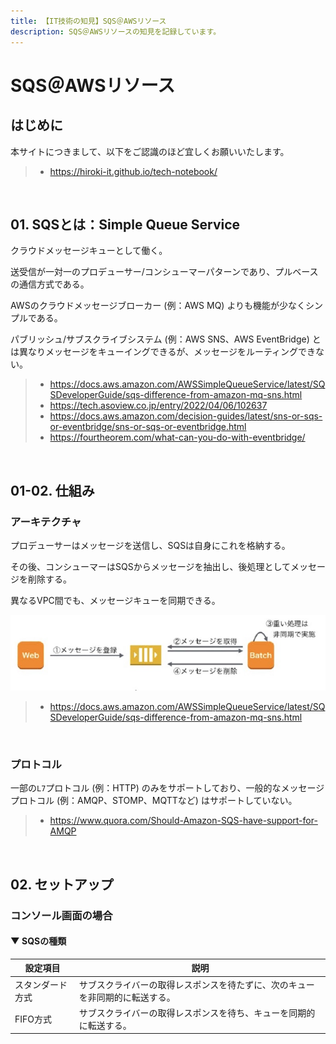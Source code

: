 ```yaml
---
title: 【IT技術の知見】SQS＠AWSリソース
description: SQS＠AWSリソースの知見を記録しています。
---
```


# SQS＠AWSリソース

## はじめに

本サイトにつきまして、以下をご認識のほど宜しくお願いいたします。

> - https://hiroki-it.github.io/tech-notebook/

<br>

## 01. SQSとは：Simple Queue Service

クラウドメッセージキューとして働く。

送受信が一対一のプロデューサー/コンシューマーパターンであり、プルベースの通信方式である。

AWSのクラウドメッセージブローカー (例：AWS MQ) よりも機能が少なくシンプルである。

パブリッシュ/サブスクライブシステム (例：AWS SNS、AWS EventBridge) とは異なりメッセージをキューイングできるが、メッセージをルーティングできない。

> - https://docs.aws.amazon.com/AWSSimpleQueueService/latest/SQSDeveloperGuide/sqs-difference-from-amazon-mq-sns.html
> - https://tech.asoview.co.jp/entry/2022/04/06/102637
> - https://docs.aws.amazon.com/decision-guides/latest/sns-or-sqs-or-eventbridge/sns-or-sqs-or-eventbridge.html
> - https://fourtheorem.com/what-can-you-do-with-eventbridge/

<br>

## 01-02. 仕組み

### アーキテクチャ

プロデューサーはメッセージを送信し、SQSは自身にこれを格納する。

その後、コンシューマーはSQSからメッセージを抽出し、後処理としてメッセージを削除する。

異なるVPC間でも、メッセージキューを同期できる。

![AmazonSQSとは](https://raw.githubusercontent.com/hiroki-it/tech-notebook-images/master/images/SQS.jpeg)

> - https://docs.aws.amazon.com/AWSSimpleQueueService/latest/SQSDeveloperGuide/sqs-difference-from-amazon-mq-sns.html

<br>

### プロトコル

一部の`L7`プロトコル (例：HTTP) のみをサポートしており、一般的なメッセージプロトコル (例：AMQP、STOMP、MQTTなど) はサポートしていない。

> - https://www.quora.com/Should-Amazon-SQS-have-support-for-AMQP

<br>

## 02. セットアップ

### コンソール画面の場合

#### ▼ SQSの種類

| 設定項目         | 説明                                                                         |
| ---------------- | ---------------------------------------------------------------------------- |
| スタンダード方式 | サブスクライバーの取得レスポンスを待たずに、次のキューを非同期的に転送する。 |
| FIFO方式         | サブスクライバーの取得レスポンスを待ち、キューを同期的に転送する。           |

<br>
